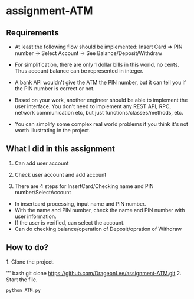 # assignment-ATM

<h2> Requirements </h2>

- At least the following flow should be implemented:
Insert Card => PIN number => Select Account => See Balance/Deposit/Withdraw

- For simplification, there are only 1 dollar bills in this world, no cents. Thus account balance can be represented in integer.

- A bank API wouldn't give the ATM the PIN number, but it can tell you if the PIN number is correct or not.

- Based on your work, another engineer should be able to implement the user interface. You don't need to implement any REST API, RPC, network communication etc, but just functions/classes/methods, etc.

- You can simplify some complex real world problems if you think it's not worth illustrating in the project.

<h2>What I did in this assignment</h2>

1. Can add user account

2. Check user account and add account

3. There are 4 steps for InsertCard/Checking name and PIN number/SelectAccount
  - In insertcard processing, input name and PIN number.
  - With the name and PIN number, check the name and PIN number with user information.
  - If the user is verified, can select the account.
  - Can do checking balance/operation of Deposit/opration of Withdraw

<h2>How to do?</h2>
1. Clone the project.

''' bash
    git clone https://github.com/DrageonLee/assignment-ATM.git
2. Start the file.
````bash
python ATM.py
````
